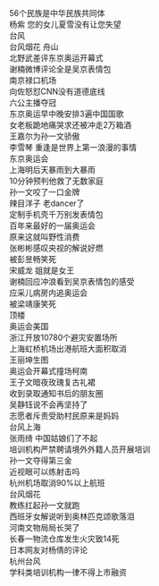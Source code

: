 56个民族是中华民族共同体  
杨紫 您的女儿夏雪没有让您失望  
台风  
台风烟花 舟山  
北野武差评东京奥运开幕式  
谢楠微博评论全是吴京表情包  
南京禄口机场  
向佐怒怼CNN没有道德底线  
六公主播夺冠  
东京奥运早中晚安排3遍中国国歌  
女老板跪地痛哭求还被冲走2万箱酒  
王嘉尔为孙一文骄傲  
李雪琴 重逢是世界上第一浪漫的事情  
东京奥运会  
上海明后天暴雨到大暴雨  
10分钟预判他救了无数家庭  
孙一文咬了一口金牌  
辣目洋子 老dancer了  
定制手机壳千万别发表情包  
百年来最好的一届奥运会  
原来这就叫野性消费  
张彬彬感叹央视的解说好燃  
被彭昱畅笑死  
宋威龙 姐就是女王  
谢楠回应冲浪看到吴京表情包的感受  
应采儿病房内追奥运会  
被梁靖康笑死  
顶楼  
奥运会美国  
浙江开放10780个避灾安置场所  
上海虹桥机场出港航班大面积取消  
王丽坤生图  
奥运会开幕式撞场柯南  
王子文暗夜玫瑰复古礼裙  
收到录取通知书后的朋友圈  
吴静钰说不会再坚持了  
志愿者斥责受助村民原来是妈妈  
台风上海  
张雨绮 中国姑娘们了不起  
培训机构严禁聘请境外外籍人员开展培训  
孙一文夺得第三金  
近视眼可以练射击吗  
杭州机场取消90%以上航班  
台风烟花  
教练扛起孙一文就跑  
西班牙女解说听到奥林匹克颂歌落泪  
河南文物局局长哭了  
长春一物流仓库发生火灾致14死  
日本网友对杨倩的评论  
杭州台风  
学科类培训机构一律不得上市融资  
